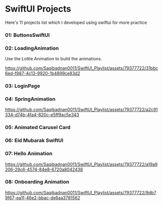 # SwiftUI Projects 

<p>Here's 11 projects list which I developed using swiftui for more practice</p>

<h3>01: ButtonsSwiftUI</h3>

<h3>02: LoadingAnimation</h3>
<p>Use the Lottie Animation to build the animations.</p>

https://github.com/Saqibadnan0011/SwiftUI_Playlist/assets/79377722/31bbc6ed-f987-4c13-9920-1b4899ce83d2

<h3>03: LoginPage</h3>

<h3>04: SpringAnimation</h3>

https://github.com/Saqibadnan0011/SwiftUI_Playlist/assets/79377722/a2c91334-d74b-4fa4-820c-e5ff9ac5e343

<h3>05: Animated Carusel Card</h3>

<h3>06: Eid Mubarak SwiftUI</h3>

<h3>07: Hello Animation</h3>

https://github.com/Saqibadnan0011/SwiftUI_Playlist/assets/79377722/a19a9206-29c6-4574-84e8-6720a8042438

<h3>08: Onboarding Animation</h3>

https://github.com/Saqibadnan0011/SwiftUI_Playlist/assets/79377722/9db79f67-ea1f-46e2-bbac-de6aa3781562

